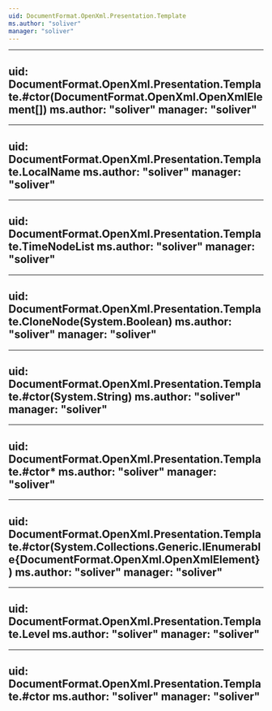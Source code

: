 ```yaml
---
uid: DocumentFormat.OpenXml.Presentation.Template
ms.author: "soliver"
manager: "soliver"
---
```


---
uid: DocumentFormat.OpenXml.Presentation.Template.#ctor(DocumentFormat.OpenXml.OpenXmlElement[])
ms.author: "soliver"
manager: "soliver"
---

---
uid: DocumentFormat.OpenXml.Presentation.Template.LocalName
ms.author: "soliver"
manager: "soliver"
---

---
uid: DocumentFormat.OpenXml.Presentation.Template.TimeNodeList
ms.author: "soliver"
manager: "soliver"
---

---
uid: DocumentFormat.OpenXml.Presentation.Template.CloneNode(System.Boolean)
ms.author: "soliver"
manager: "soliver"
---

---
uid: DocumentFormat.OpenXml.Presentation.Template.#ctor(System.String)
ms.author: "soliver"
manager: "soliver"
---

---
uid: DocumentFormat.OpenXml.Presentation.Template.#ctor*
ms.author: "soliver"
manager: "soliver"
---

---
uid: DocumentFormat.OpenXml.Presentation.Template.#ctor(System.Collections.Generic.IEnumerable{DocumentFormat.OpenXml.OpenXmlElement})
ms.author: "soliver"
manager: "soliver"
---

---
uid: DocumentFormat.OpenXml.Presentation.Template.Level
ms.author: "soliver"
manager: "soliver"
---

---
uid: DocumentFormat.OpenXml.Presentation.Template.#ctor
ms.author: "soliver"
manager: "soliver"
---
